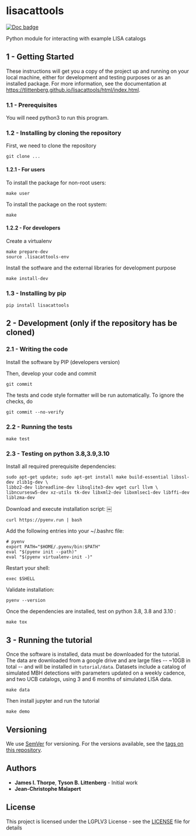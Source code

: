 # lisacattools

[![Doc badge](https://img.shields.io/badge/Docs-master-brightgreen)](https://tlittenberg.github.io/lisacattools/html/index.html)

Python module for interacting with example LISA catalogs

## 1 - Getting Started

These instructions will get you a copy of the project up and running on your local machine,
either for development and testing purposes or as an installed package.  For more information, see the documentation at https://tlittenberg.github.io/lisacattools/html/index.html.

### 1.1 - Prerequisites

You will need python3 to run this program.

### 1.2 - Installing by cloning the repository

First, we need to clone the repository
```
git clone ...
```

#### 1.2.1 - For users

To install the package for non-root users:
```
make user
```

To install the package on the root system:
```
make
```

#### 1.2.2 - For developers

Create a virtualenv

```
make prepare-dev
source .lisacattools-env
```

Install the sotfware and the external libraries for development purpose

```
make install-dev
```

### 1.3 - Installing by pip

```
pip install lisacattools
```

## 2 - Development (only if the repository has be cloned)

### 2.1 - Writing the code

Install the software by PIP (developers version)

Then, develop your code and commit
```
git commit
```
The tests and code style formatter will be run automatically. To ignore the
checks, do
```
git commit --no-verify
```

### 2.2 - Running the tests

```
make test
```

### 2.3 - Testing on python 3.8,3.9,3.10

Install all required prerequisite dependencies:

```
sudo apt-get update; sudo apt-get install make build-essential libssl-dev zlib1g-dev \
libbz2-dev libreadline-dev libsqlite3-dev wget curl llvm \
libncursesw5-dev xz-utils tk-dev libxml2-dev libxmlsec1-dev libffi-dev liblzma-dev

```

Download and execute installation script:
￼
```
curl https://pyenv.run | bash
```

Add the following entries into your ~/.bashrc file:

```
# pyenv
export PATH="$HOME/.pyenv/bin:$PATH"
eval "$(pyenv init --path)"
eval "$(pyenv virtualenv-init -)"
```

Restart your shell:

```
exec $SHELL
```

Validate installation:

```
pyenv --version
```

Once the dependencies are installed, test on python 3.8, 3.8 and 3.10 :

```
make tox
```

## 3 - Running the tutorial

Once the software is installed, data must be downloaded for the tutorial.
The data are downloaded from a google drive and are large files -- ~10GB in total -- and will be installed
in `tutorial/data`.
Datasets include a catalog of simulated MBH detections with parameters updated on a weekly cadence,
and two UCB catalogs, using 3 and 6 months of simulated LISA data.
```
make data
```

Then install jupyter and run the tutorial
```
make demo
```

## Versioning

We use [SemVer](http://semver.org/) for versioning. For the versions available, see the [tags on this repository](https://github.com/your/project/tags).

## Authors

* **James I. Thorpe**, **Tyson B. Littenberg** - Initial work
* **Jean-Christophe Malapert**

## License

This project is licensed under the LGPLV3 License - see the [LICENSE](LICENSE) file for details
